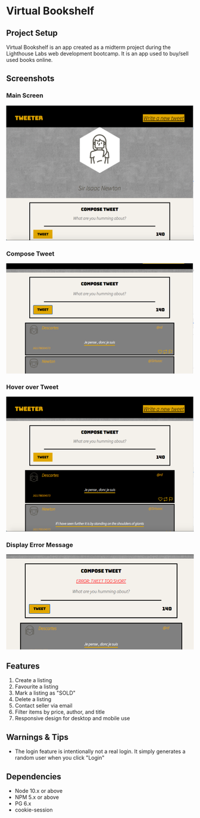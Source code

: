Virtual Bookshelf
=========

## Project Setup

Virtual Bookshelf is an app created as a midterm project during the Lighthouse Labs web development bootcamp. It is an app used to buy/sell used books online.

## Screenshots
 
 ### Main Screen
!["Screenshot of tweeter main"](https://github.com/loloffs/tweeter/blob/master/public/images/TweeterMain.png?raw=true)

### Compose Tweet
!["Screenshot of tweeter main"](https://github.com/loloffs/tweeter/blob/master/public/images/TweeterCompose.png?raw=true)

### Hover over Tweet
!["Screenshot of tweeter main"](https://github.com/loloffs/tweeter/blob/master/public/images/TweeterHover.png?raw=true)

### Display Error Message
!["Screenshot of tweeter main"](https://github.com/loloffs/tweeter/blob/master/public/images/TweeterError.png?raw=true)


## Features

1. Create a listing
2. Favourite a listing
3. Mark a listing as "SOLD"
4. Delete a listing
5. Contact seller via email
6. Filter items by price, author, and title
7. Responsive design for desktop and mobile use

## Warnings & Tips

- The login feature is intentionally not a real login. It simply generates a random user when you click "Login"


## Dependencies

- Node 10.x or above
- NPM 5.x or above
- PG 6.x
- cookie-session
